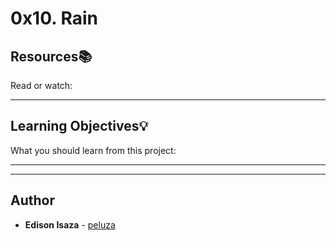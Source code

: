 # 0x10. Rain

## Resources:books:
Read or watch:

---
## Learning Objectives:bulb:
What you should learn from this project:

---
---

## Author
* **Edison Isaza** - [peluza](https://github.com/peluza)